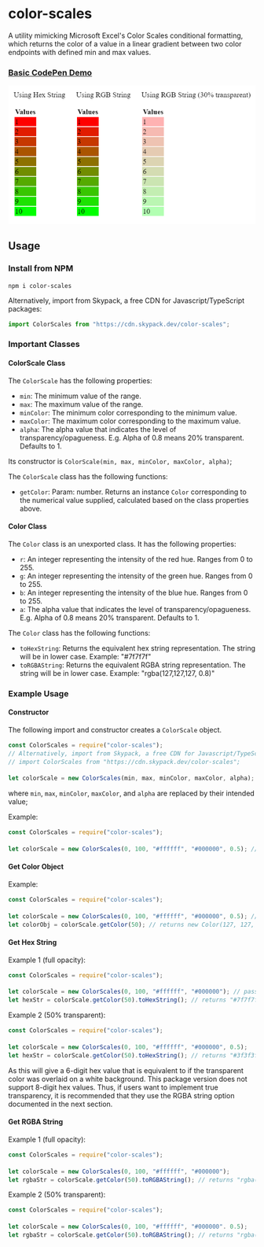 # color-scales
A utility mimicking Microsoft Excel's Color Scales conditional formatting, which returns the color of a value in a linear gradient between two color endpoints with defined min and max values.

### [Basic CodePen Demo](https://codepen.io/dalisc/pen/NWbjOwP)

![Screenshot of CodePen demo](img/color-scales-demo-img.png)

## Usage

### Install from NPM

```
npm i color-scales
```

Alternatively, import from Skypack, a free CDN for Javascript/TypeScript packages:

```ts
import ColorScales from "https://cdn.skypack.dev/color-scales";
```

### Important Classes

#### ColorScale Class

The `ColorScale` has the following properties:

- `min`: The minimum value of the range.
- `max`: The maximum value of the range.
- `minColor`: The minimum color corresponding to the minimum value.
- `maxColor`: The maximum color corresponding to the maximum value.
- `alpha`: The alpha value that indicates the level of transparency/opagueness. E.g. Alpha of 0.8 means 20% transparent. Defaults to 1.

Its constructor is `ColorScale(min, max, minColor, maxColor, alpha)`;

The `ColorScale` class has the following functions:

- `getColor`: Param: number. Returns an instance `Color` corresponding to the numerical value supplied, calculated based on the class properties above.

#### Color Class

The `Color` class is an unexported class. It has the following properties:

- `r`: An integer representing the intensity of the red hue. Ranges from 0 to 255.
- `g`: An integer representing the intensity of the green hue. Ranges from 0 to 255.
- `b`: An integer representing the intensity of the blue hue. Ranges from 0 to 255.
- `a`: The alpha value that indicates the level of transparency/opagueness. E.g. Alpha of 0.8 means 20% transparent. Defaults to 1.

The `Color` class has the following functions:

- `toHexString`: Returns the equivalent hex string representation. The string will be in lower case. Example: "#7f7f7f"
- `toRGBAString`: Returns the equivalent RGBA string representation. The string will be in lower case. Example: "rgba(127,127,127, 0.8)"

### Example Usage

#### Constructor

The following import and constructor creates a `ColorScale` object.

``` ts
const ColorScales = require("color-scales");
// Alternatively, import from Skypack, a free CDN for Javascript/TypeScript packages:
// import ColorScales from "https://cdn.skypack.dev/color-scales";

let colorScale = new ColorScales(min, max, minColor, maxColor, alpha); // alpha is optional. defaults to 1
 ```

where `min`, `max`, `minColor`, `maxColor`, and `alpha` are replaced by their intended value;

Example:

```ts
const ColorScales = require("color-scales");

let colorScale = new ColorScales(0, 100, "#ffffff", "#000000", 0.5); // white to black from 0 to 100 with 50% transparency
```

#### Get Color Object

Example:

```ts
const ColorScales = require("color-scales");

let colorScale = new ColorScales(0, 100, "#ffffff", "#000000", 0.5); // red to green from 0 to 100
let colorObj = colorScale.getColor(50); // returns new Color(127, 127, 127, 0.5)
```

#### Get Hex String

Example 1 (full opacity):
```ts
const ColorScales = require("color-scales");

let colorScale = new ColorScales(0, 100, "#ffffff", "#000000"); // passing in no alpha value defaults it to 1
let hexStr = colorScale.getColor(50).toHexString(); // returns "#7f7f7f"
```


Example 2 (50% transparent):
```ts
const ColorScales = require("color-scales");

let colorScale = new ColorScales(0, 100, "#ffffff", "#000000", 0.5);
let hexStr = colorScale.getColor(50).toHexString(); // returns "#3f3f3f"
```


As this will give a 6-digit hex value that is equivalent to if the transparent color was overlaid on a white background. This package version does not support 8-digit hex values. Thus, if users want to implement true transparency, it is recommended that they use the RGBA string option documented in the next section.

#### Get RGBA String

Example 1 (full opacity):
```ts
const ColorScales = require("color-scales");

let colorScale = new ColorScales(0, 100, "#ffffff", "#000000");
let rgbaStr = colorScale.getColor(50).toRGBAString(); // returns "rgba(127,127,127)"
```

Example 2 (50% transparent):

```ts
const ColorScales = require("color-scales");

let colorScale = new ColorScales(0, 100, "#ffffff", "#000000". 0.5);
let rgbaStr = colorScale.getColor(50).toRGBAString(); // returns "rgba(127,127,127, 0.5)"
```
